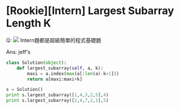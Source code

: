 # [Rookie][Intern] Largest Subarray Length K

Q:
![](imgs/Google_Largest_Subarray_Length_K.png)
Intern題都是超級簡單的程式基礎題

Ans:
jeff's
```python
class Solution(object):
    def largest_subarray(self, a, k):
        maxi = a.index(max(a[:len(a)-k+1]))
        return a[maxi:maxi+k]

s = Solution()
print s.largest_subarray([1,4,3,2,5],4)
print s.largest_subarray([2,4,7,2,1],5)
```